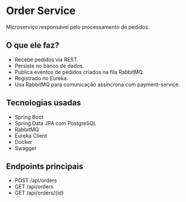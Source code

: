 # Order Service

Microserviço responsável pelo processamento de pedidos.

## O que ele faz?

- Recebe pedidos via REST.
- Persiste no banco de dados.
- Publica eventos de pedidos criados na fila RabbitMQ.
- Registrado no Eureka.
- Usa RabbitMQ para comunicação assíncrona com payment-service.

## Tecnologias usadas

- Spring Boot
- Spring Data JPA com PostgreSQL
- RabbitMQ
- Eureka Client
- Docker
- Swagger

## Endpoints principais

- POST /api/orders
- GET /api/orders
- GET /api/orders/{id}

